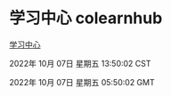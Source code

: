 # 学习中心 colearnhub
[学习中心](http://27.19.33.125:56308/colearnhub/)

2022年 10月 07日 星期五 13:50:02 CST

2022年 10月 07日 星期五 05:50:02 GMT
